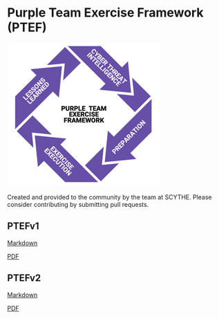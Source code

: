 # Purple Team Exercise Framework (PTEF)

![](./imgages/PTEF.png)

Created and provided to the community by the team at SCYTHE.
Please consider contributing by submitting pull requests.

## PTEFv1

[Markdown](https://github.com/scythe-io/purple-team-exercise-framework/blob/master/PTEFv1.md)

[PDF](https://github.com/scythe-io/purple-team-exercise-framework/blob/master/PTEFv1.pdf)

## PTEFv2
[Markdown](https://github.com/scythe-io/purple-team-exercise-framework/blob/master/PTEFv2.md)

[PDF](https://github.com/scythe-io/purple-team-exercise-framework/blob/master/PTEFv2.pdf)